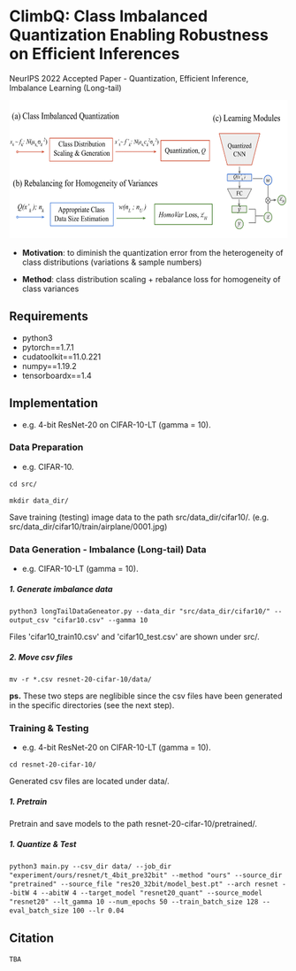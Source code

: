 # ClimbQ: Class Imbalanced Quantization Enabling Robustness on Efficient Inferences
NeurIPS 2022 Accepted Paper - Quantization, Efficient Inference, Imbalance Learning (Long-tail)

<img src="img/overview.png" width="600" height="250">

* **Motivation**: to diminish the quantization error from the heterogeneity of class distributions (variations & sample numbers)

* **Method**: class distribution scaling + rebalance loss for homogeneity of class variances

## Requirements

* python3
* pytorch==1.7.1
* cudatoolkit==11.0.221 
* numpy==1.19.2
* tensorboardx==1.4

## Implementation

* e.g. 4-bit ResNet-20 on CIFAR-10-LT (gamma = 10).

### Data Preparation

* e.g. CIFAR-10.

```shell
cd src/
```
```shell
mkdir data_dir/
```

Save training (testing) image data to the path src/data_dir/cifar10/. (e.g. src/data_dir/cifar10/train/airplane/0001.jpg)

### Data Generation - Imbalance (Long-tail) Data

* e.g. CIFAR-10-LT (gamma = 10).

##### 1. Generate imbalance data

```shell
python3 longTailDataGeneator.py --data_dir "src/data_dir/cifar10/" --output_csv "cifar10.csv" --gamma 10
```

Files 'cifar10_train10.csv' and 'cifar10_test.csv' are shown under src/.

##### 2. Move csv files

```shell
mv -r *.csv resnet-20-cifar-10/data/
```

**ps.** These two steps are neglibible since the csv files have been generated in the specific directories (see the next step).

### Training & Testing

* e.g. 4-bit ResNet-20 on CIFAR-10-LT (gamma = 10).

```shell
cd resnet-20-cifar-10/
```

Generated csv files are located under data/.

##### 1. Pretrain

Pretrain and save models to the path resnet-20-cifar-10/pretrained/.

##### 1. Quantize & Test

```shell
python3 main.py --csv_dir data/ --job_dir "experiment/ours/resnet/t_4bit_pre32bit" --method "ours" --source_dir "pretrained" --source_file "res20_32bit/model_best.pt" --arch resnet --bitW 4 --abitW 4 --target_model "resnet20_quant" --source_model "resnet20" --lt_gamma 10 --num_epochs 50 --train_batch_size 128 --eval_batch_size 100 --lr 0.04
```


## Citation

```shell
TBA
```
